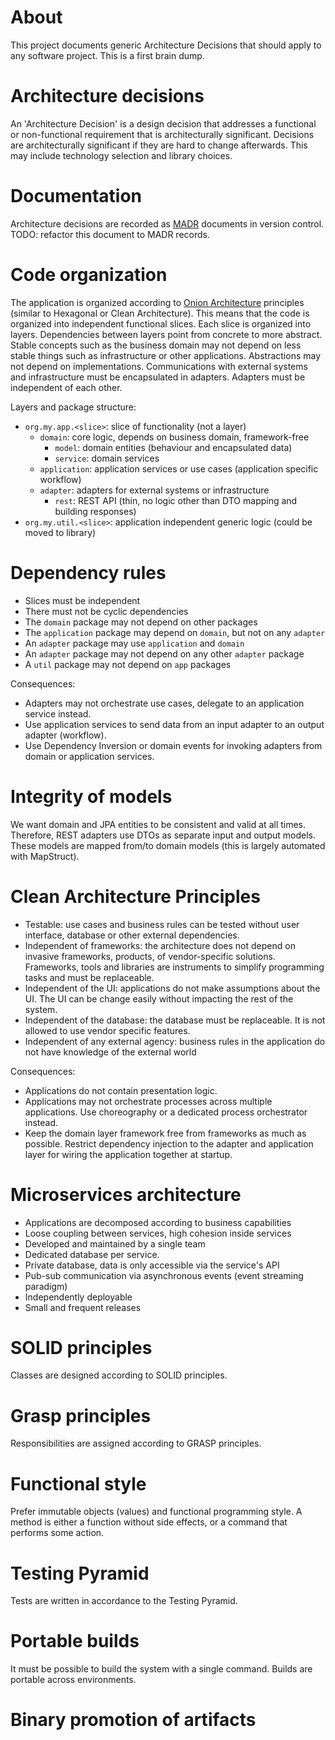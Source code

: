 # About

This project documents generic Architecture Decisions that should apply to any software project.
This is a first brain dump.

# Architecture decisions

An 'Architecture Decision' is a design decision that addresses a functional or non-functional requirement
that is architecturally significant. Decisions are architecturally significant if they are hard to change
afterwards. This may include technology selection and library choices. 

# Documentation 

Architecture decisions are recorded as [MADR](https://adr.github.io/madr/) documents in version control. 
TODO: refactor this document to MADR records.

# Code organization

The application is organized according to
[Onion Architecture](https://jeffreypalermo.com/2008/07/the-onion-architecture-part-1/) principles
(similar to Hexagonal or Clean Architecture).
This means that the code is organized into independent functional slices. Each slice is organized into layers.
Dependencies between layers point from concrete to more abstract. Stable concepts such as the business domain
may not depend on less stable things such as infrastructure or other applications. Abstractions may not depend 
on implementations. Communications with external systems and infrastructure must be encapsulated in adapters.
Adapters must be independent of each other.

Layers and package structure:
- `org.my.app.<slice>`: slice of functionality (not a layer)
  - `domain`: core logic, depends on business domain, framework-free
    - `model`: domain entities (behaviour and encapsulated data)
    - `service`: domain services
  - `application`: application services or use cases (application specific workflow)
  - `adapter`: adapters for external systems or infrastructure
    - `rest`: REST API (thin, no logic other than DTO mapping and building responses)
- `org.my.util.<slice>`: application independent generic logic (could be moved to library)

# Dependency rules

- Slices must be independent
- There must not be cyclic dependencies
- The `domain` package may not depend on other packages
- The `application` package may depend on `domain`, but not on any `adapter`
- An `adapter` package may use `application` and `domain`
- An `adapter` package may not depend on any other `adapter` package
- A `util` package may not depend on `app` packages

Consequences:
- Adapters may not orchestrate use cases, delegate to an application service instead.
- Use application services to send data from an input adapter to an output adapter (workflow).
- Use Dependency Inversion or domain events for invoking adapters from domain or application services.

# Integrity of models

We want domain and JPA entities to be consistent and valid at all times.
Therefore, REST adapters use DTOs as separate input and output models.
These models are mapped from/to domain models (this is largely automated with MapStruct).

# Clean Architecture Principles

- Testable: use cases and business rules can be tested without user interface, database or other external dependencies.
- Independent of frameworks: the architecture does not depend on invasive frameworks, products, of vendor-specific 
  solutions. Frameworks, tools and libraries are instruments to simplify programming tasks and must be replaceable.
- Independent of the UI: applications do not make assumptions about the UI. The UI can be change easily without
  impacting the rest of the system.
- Independent of the database: the database must be replaceable. It is not allowed to use vendor specific features.
- Independent of any external agency: business rules in the application do not have knowledge of the external world

Consequences:
- Applications do not contain presentation logic.
- Applications may not orchestrate processes across multiple applications. Use choreography or a dedicated
  process orchestrator instead.
- Keep the domain layer framework free from frameworks as much as possible. Restrict dependency injection to 
  the adapter and application layer for wiring the application together at startup.
  
# Microservices architecture

- Applications are decomposed according to business capabilities
- Loose coupling between services, high cohesion inside services
- Developed and maintained by a single team
- Dedicated database per service.
- Private database, data is only accessible via the service's API 
- Pub-sub communication via asynchronous events (event streaming paradigm)
- Independently deployable
- Small and frequent releases

# SOLID principles

Classes are designed according to SOLID principles.

# Grasp principles

Responsibilities are assigned according to GRASP principles.

# Functional style

Prefer immutable objects (values) and functional programming style. A method is either a function without side
effects, or a command that performs some action.

# Testing Pyramid

Tests are written in accordance to the Testing Pyramid.

# Portable builds

It must be possible to build the system with a single command. Builds are portable across environments.

# Binary promotion of artifacts
